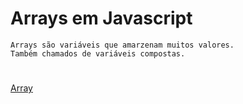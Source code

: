 # Arrays em Javascript
    Arrays são variáveis que amarzenam muitos valores.
    Também chamados de variáveis compostas.

#
[Array](https://developer.mozilla.org/pt-BR/docs/Web/JavaScript/Reference/Global_Objects/Array)